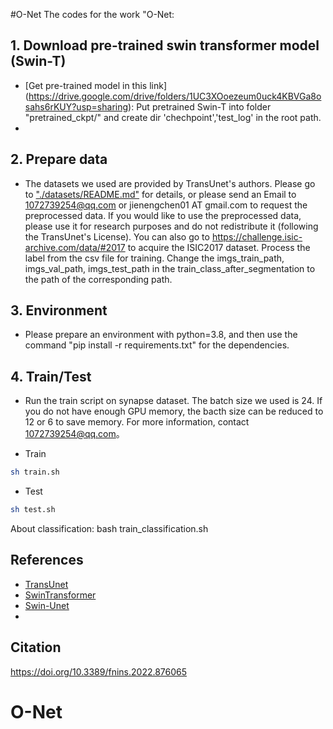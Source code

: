 #O-Net
The codes for the work "O-Net: 

## 1. Download pre-trained swin transformer model (Swin-T)
* [Get pre-trained model in this link] (https://drive.google.com/drive/folders/1UC3XOoezeum0uck4KBVGa8osahs6rKUY?usp=sharing): Put pretrained Swin-T into folder "pretrained_ckpt/" and create dir 'chechpoint','test_log' in the root path.
* 

## 2. Prepare data

- The datasets we used are provided by TransUnet's authors. Please go to ["./datasets/README.md"](datasets/README.md) for details, or please send an Email to 1072739254@qq.com or jienengchen01 AT gmail.com to request the preprocessed data. If you would like to use the preprocessed data, please use it for research purposes and do not redistribute it (following the TransUnet's License).
You can also go to https://challenge.isic-archive.com/data/#2017 to acquire the ISIC2017 dataset. Process the label from the csv file for training. Change the imgs_train_path, imgs_val_path, imgs_test_path in the train_class_after_segmentation to the path of the corresponding path.

## 3. Environment

- Please prepare an environment with python=3.8, and then use the command "pip install -r requirements.txt" for the dependencies.

## 4. Train/Test

- Run the train script on synapse dataset. The batch size we used is 24. If you do not have enough GPU memory, the bacth size can be reduced to 12 or 6 to save memory. For more information, contact 1072739254@qq.com。

- Train

```bash
sh train.sh 
```
- Test 

```bash
sh test.sh 
```

About classification:
bash train_classification.sh


## References
* [TransUnet](https://github.com/Beckschen/TransUNet)
* [SwinTransformer](https://github.com/microsoft/Swin-Transformer)
* [Swin-Unet](https://github.com/HuCaoFighting/Swin-Unet.)
* 
## Citation
https://doi.org/10.3389/fnins.2022.876065

# O-Net

